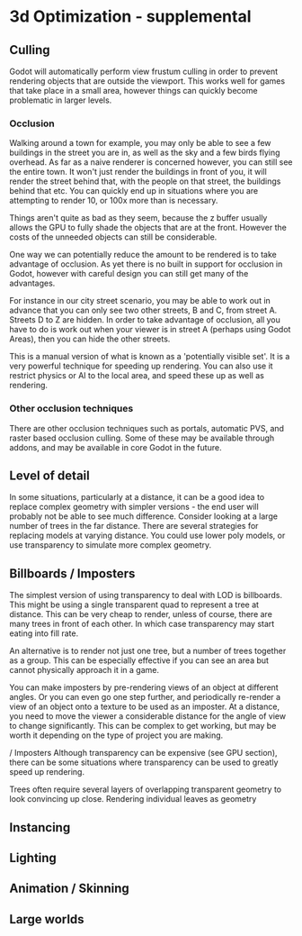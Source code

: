 # 3d Optimization - supplemental

## Culling
Godot will automatically perform view frustum culling in order to prevent rendering objects that are outside the viewport. This works well for games that take place in a small area, however things can quickly become problematic in larger levels.

### Occlusion
Walking around a town for example, you may only be able to see a few buildings in the street you are in, as well as the sky and a few birds flying overhead. As far as a naive renderer is concerned however, you can still see the entire town. It won't just render the buildings in front of you, it will render the street behind that, with the people on that street, the buildings behind that etc. You can quickly end up in situations where you are attempting to render 10, or 100x more than is necessary.

Things aren't quite as bad as they seem, because the z buffer usually allows the GPU to fully shade the objects that are at the front. However the costs of the unneeded objects can still be considerable.

One way we can potentially reduce the amount to be rendered is to take advantage of occlusion. As yet there is no built in support for occlusion in Godot, however with careful design you can still get many of the advantages.

For instance in our city street scenario, you may be able to work out in advance that you can only see two other streets, B and C, from street A. Streets D to Z are hidden. In order to take advantage of occlusion, all you have to do is work out when your viewer is in street A (perhaps using Godot Areas), then you can hide the other streets.

This is a manual version of what is known as a 'potentially visible set'. It is a very powerful technique for speeding up rendering. You can also use it restrict physics or AI to the local area, and speed these up as well as rendering.

### Other occlusion techniques
There are other occlusion techniques such as portals, automatic PVS, and raster based occlusion culling. Some of these may be available through addons, and may be available in core Godot in the future.

## Level of detail
In some situations, particularly at a distance, it can be a good idea to replace complex geometry with simpler versions - the end user will probably not be able to see much difference. Consider looking at a large number of trees in the far distance. There are several strategies for replacing models at varying distance. You could use lower poly models, or use transparency to simulate more complex geometry.

## Billboards / Imposters
The simplest version of using transparency to deal with LOD is billboards. This might be using a single transparent quad to represent a tree at distance. This can be very cheap to render, unless of course, there are many trees in front of each other. In which case transparency may start eating into fill rate.

An alternative is to render not just one tree, but a number of trees together as a group. This can be especially effective if you can see an area but cannot physically approach it in a game.

You can make imposters by pre-rendering views of an object at different angles. Or you can even go one step further, and periodically re-render a view of an object onto a texture to be used as an imposter. At a distance, you need to move the viewer a considerable distance for the angle of view to change significantly. This can be complex to get working, but may be worth it depending on the type of project you are making.

/ Imposters
Although transparency can be expensive (see GPU section), there can be some situations where transparency can be used to greatly speed up rendering.





Trees often require several layers of overlapping transparent geometry to look convincing up close. Rendering individual leaves as geometry 

## Instancing

## Lighting

## Animation / Skinning

## Large worlds
